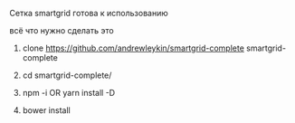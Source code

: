 Сетка smartgrid готова к использованию

всё что нужно сделать это

1. clone https://github.com/andrewleykin/smartgrid-complete smartgrid-complete
2. cd smartgrid-complete/

2. npm -i OR yarn install -D
3. bower install

